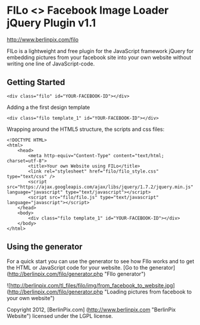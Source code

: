 # FILo <> Facebook Image Loader jQuery Plugin v1.1
http://www.berlinpix.com/filo

FILo is a lightweight and free plugin for the JavaScript framework jQuery for embedding pictures from your facebook site into your own website without writing one line of JavaScript-code.

## Getting Started

	<div class="filo" id="YOUR-FACEBOOK-ID"></div>

Adding a the first design template

	<div class="filo template_1" id="YOUR-FACEBOOK-ID"></div>

Wrapping around the HTML5 structure, the scripts and css files:

	<!DOCTYPE HTML>
	<html>
		<head>
			<meta http-equiv="Content-Type" content="text/html; charset=utf-8">
			<title>Your own Website using FILo</title>
			<link rel="stylesheet" href="filo/filo_style.css" type="text/css" />
			<script src="https://ajax.googleapis.com/ajax/libs/jquery/1.7.2/jquery.min.js" language="javascript" type="text/javascript"></script>
			<script src="filo/filo.js" type="text/javascript" language="javascript"></script>
		</head>
		<body>
			<div class="filo template_1" id="YOUR-FACEBOOK-ID"></div>
		</body>
	</html>

## Using the generator

For a quick start you can use the generator to see how FIlo works and to get the HTML or JavaScript code for your website.
[Go to the generator] (http://berlinpix.com/filo/generator.php "FIlo generator")

![http://berlinpix.com/tl_files/filo/img/from_facebook_to_website.jpg] (http://berlinpix.com/filo/generator.php "Loading pictures from facebook to your own website")
 
Copyright 2012, [BerlinPix.com] (http://www.berlinpix.com "BerlinPix Website")
licensed under the LGPL license.

